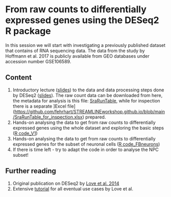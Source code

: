 # From raw counts to differentially expressed genes using the DESeq2 R package
In this session we will start with investigating a previously published dataset that contains of RNA sequencing data. The data from the study by Hoffmann et al. 2017 is publicly available from GEO databases under accession number GSE106589.

## Content
1. Introductory lecture ([slides](https://github.com/fehrhart/STREAMLINEworkshop.github.io/blob/main/Dataset.pptx)) to the data and data processing steps done by DESeq2 ([slides](https://github.com/fehrhart/STREAMLINEworkshop.github.io/blob/main/DESeq2.pptx)). The raw count data can be downloaded from here, the metadata for analysis is this file: [SraRunTable](https://github.com/fehrhart/STREAMLINEworkshop.github.io/blob/main/SraRunTable.txt), while for inspection there is a separate ]Excel file](https://github.com/fehrhart/STREAMLINEworkshop.github.io/blob/main/SraRunTable_for_inspection.xlsx) prepared.
2. Hands-on analysing the data to get from raw counts to differentially expressed genes using the whole dataset and exploring the basic steps ([R code_V1](https://github.com/fehrhart/STREAMLINEworkshop.github.io/blob/main/DESeq2_GSE106589_V1.R))
3. Hands-on analysing the data to get from raw counts to differentially expressed genes for the subset of neuronal cells ([R code_FBneurons](https://github.com/fehrhart/STREAMLINEworkshop.github.io/blob/main/DESeq2_GSE106589_FBneurons.R))
4. If there is time left - try to adapt the code in order to analyse the NPC subset!

## Further reading
1. Original publication on DESeq2 by [Love et al. 2014](https://doi.org/10.1186/s13059-014-0550-8)
2. Extensive [tutorial](https://bioconductor.org/packages/devel/bioc/vignettes/DESeq2/inst/doc/DESeq2.html) for all eventual use cases by Love et al. 
